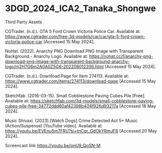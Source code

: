 # 3DGD_2024_ICA2_Tanaka_Shongwe

Third Party Assets 

CGTrader. (n.d.). GTA 5 Ford Crown Victoria Police Car. Available at: https://www.cgtrader.com/free-3d-models/car/car/gta-5-ford-crown-victoria-police-car [Accessed 15 May 2024].

NoHat. (2022). Anarchy PNG Download PNG Image with Transparent Background - Anarchy Logo. Available at: https://nohat.cc/f/anarchy-png-download-png-image-with-transparent-background-anarchy-logo/m2H7G6m2A0A0Z5G6-202208012206.html 
[Accessed 15 May 2024].

CGTrader. (n.d.). Download Page for Item 274113. 
Available at: https://www.cgtrader.com/items/274113/download-page [Accessed 15 May 2024].

Sketchfab. (2016-03-15). Small Cobblestone Paving Cubes Pile [Free]. 
Available at: https://sketchfab.com/3d-models/small-cobblestone-paving-cubes-pile-free-34772ddd60af42398b404f926d93217a 
[Accessed 18 May 2024]. 

Music
Shivaxi. (2023).[Watch Dogs] Crime Detected Act 5+ Music (Action/Suspense) [YouTube video]. 
Available at: https://youtu.be/EVEnu5m7FRU?si=tnCqr_GdOkYRmJF6 
[Accessed 20 May 2024].


Screencast link
https://youtu.be/pnU9_QoSN-M 
